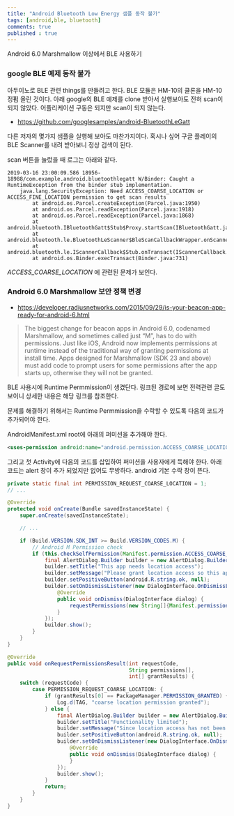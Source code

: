 ```yaml
---
title: "Android Bluetooth Low Energy 샘플 동작 불가"
tags: [android,ble, bluetooth]
comments: true
published : true
---
```


Android 6.0 Marshmallow 이상에서 BLE 사용하기

### google BLE 예제 동작 불가

아두이노로 BLE 관련 things를 만들려고 한다. BLE 모듈은 HM-10의 클론을 HM-10 정펌 올린 것이다.
아래 google의 BLE 예제를 clone 받아서 실행보아도 전혀 scan이 되지 않았다. 어플리케이션 구동은 되지만 scan이 되지 않는다. 

* https://github.com/googlesamples/android-BluetoothLeGatt

다른 저자의 몇가지 샘플을 실행해 보아도 마찬가지이다. 혹시나 싶어 구글 플레이의 BLE Scanner를 내려 받아보니 정상 검색이 된다.

scan 버튼을 눌렀을 때 로그는 아래와 같다.

```
2019-03-16 23:00:09.586 18956-18988/com.example.android.bluetoothlegatt W/Binder: Caught a RuntimeException from the binder stub implementation.
    java.lang.SecurityException: Need ACCESS_COARSE_LOCATION or ACCESS_FINE_LOCATION permission to get scan results
        at android.os.Parcel.createException(Parcel.java:1950)
        at android.os.Parcel.readException(Parcel.java:1918)
        at android.os.Parcel.readException(Parcel.java:1868)
        at android.bluetooth.IBluetoothGatt$Stub$Proxy.startScan(IBluetoothGatt.java:1004)
        at android.bluetooth.le.BluetoothLeScanner$BleScanCallbackWrapper.onScannerRegistered(BluetoothLeScanner.java:460)
        at android.bluetooth.le.IScannerCallback$Stub.onTransact(IScannerCallback.java:57)
        at android.os.Binder.execTransact(Binder.java:731)
```        
*ACCESS_COARSE_LOCATION* 에 관련된 문제가 보인다. 


### Android 6.0 Marshmallow 보안 정책 변경

* https://developer.radiusnetworks.com/2015/09/29/is-your-beacon-app-ready-for-android-6.html

>The biggest change for beacon apps in Android 6.0, codenamed Marshmallow, and sometimes called just “M”, has to do with permissions. Just like iOS, Android now implements permissions at runtime instead of the traditional way of granting permissions at install time. Apps designed for Marshmallow (SDK 23 and above) must add code to prompt users for some permissions after the app starts up, otherwise they will not be granted.

BLE 사용시에 Runtime Permmission이 생겼단다. 링크된 경로에 보면 전력관련 글도 보이니 상세한 내용은 해당 링크를 참조한다.

문제를 해결하기 위해서는 Runtime Permmission을 수락할 수 있도록 다음의 코드가 추가되어야 한다.

AndroidManifest.xml root에 아래의 퍼미션을 추가해야 한다.

```xml
<uses-permission android:name="android.permission.ACCESS_COARSE_LOCATION”/>
```
그리고 첫 Activity에 다음의 코드를 삽입하여 퍼미션을 사용자에게 득해야 한다. 아래 코드는 alert 창이 추가 되었지만 없어도 무방하다. android 기본 수락 창이 뜬다.

```java
private static final int PERMISSION_REQUEST_COARSE_LOCATION = 1;
// ...

@Override
protected void onCreate(Bundle savedInstanceState) {
    super.onCreate(savedInstanceState);

    // ...

    if (Build.VERSION.SDK_INT >= Build.VERSION_CODES.M) { 
        // Android M Permission check 
        if (this.checkSelfPermission(Manifest.permission.ACCESS_COARSE_LOCATION) != PackageManager.PERMISSION_GRANTED) { 
            final AlertDialog.Builder builder = new AlertDialog.Builder(this); 
            builder.setTitle("This app needs location access");
            builder.setMessage("Please grant location access so this app can detect beacons.");
            builder.setPositiveButton(android.R.string.ok, null); 
            builder.setOnDismissListener(new DialogInterface.OnDismissListener() {  
                @Override 
                public void onDismiss(DialogInterface dialog) {
                    requestPermissions(new String[]{Manifest.permission.ACCESS_COARSE_LOCATION}, PERMISSION_REQUEST_COARSE_LOCATION); 
                }  
            }); 
            builder.show(); 
        }
    }
}

@Override
public void onRequestPermissionsResult(int requestCode,
                                       String permissions[],
                                       int[] grantResults) {
    switch (requestCode) {
        case PERMISSION_REQUEST_COARSE_LOCATION: {
            if (grantResults[0] == PackageManager.PERMISSION_GRANTED) {
                Log.d(TAG, "coarse location permission granted");
            } else {
                final AlertDialog.Builder builder = new AlertDialog.Builder(this);
                builder.setTitle("Functionality limited");
                builder.setMessage("Since location access has not been granted, this app will not be able to discover beacons when in the background.");
                builder.setPositiveButton(android.R.string.ok, null);
                builder.setOnDismissListener(new DialogInterface.OnDismissListener() {
                    @Override
                    public void onDismiss(DialogInterface dialog) {
                    }
                });
                builder.show();
            }
            return;
        }
    }
}
```


